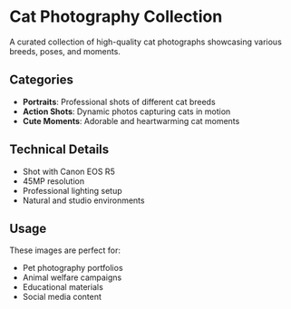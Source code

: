 # Cat Photography Collection

A curated collection of high-quality cat photographs showcasing various breeds, poses, and moments.

## Categories
- **Portraits**: Professional shots of different cat breeds
- **Action Shots**: Dynamic photos capturing cats in motion
- **Cute Moments**: Adorable and heartwarming cat moments

## Technical Details
- Shot with Canon EOS R5
- 45MP resolution
- Professional lighting setup
- Natural and studio environments

## Usage
These images are perfect for:
- Pet photography portfolios
- Animal welfare campaigns
- Educational materials
- Social media content


